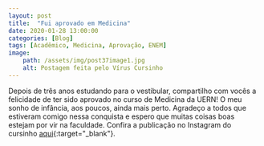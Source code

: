 ```yaml
---
layout: post
title:  "Fui aprovado em Medicina"
date: 2020-01-28 13:00:00
categories: [Blog]
tags: [Acadêmico, Medicina, Aprovação, ENEM]
image: 
    path: /assets/img/post37image1.jpg
    alt: Postagem feita pelo Vírus Cursinho
---
```


Depois de três anos estudando para o vestibular, compartilho com vocês a felicidade de ter sido aprovado no curso de Medicina da UERN! O meu sonho de infância, aos poucos, ainda mais perto. Agradeço a todos que estiveram comigo nessa conquista e espero que muitas coisas boas estejam por vir na faculdade. Confira a publicação no Instagram do cursinho [aqui](https://www.instagram.com/p/B7_mSLwIeer/){:target="_blank"}.